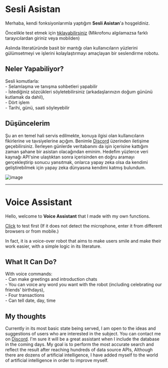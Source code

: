 # Sesli Asistan

Merhaba, kendi fonksiyonlarımla yaptığım <b>Sesli Asistan</b>'a hoşgeldiniz.

Öncelikle test etmek için <a href="http://arcworld.tr.ht/Sesli_Asistan/">tıklayabilirsiniz</a>
(Mikrofonu algılamazsa farklı tarayıcılardan giriniz veya mobilden)

Aslında literatüründe basit bir mantığı olan kullanıcıların yüzlerini gülümsetmeyi ve işlerini kolaylaştırmayı amaçlayan bir seslendirme robotu.

<h2>Neler Yapabiliyor?</h2>
Sesli komutlarla:<br>
- Selamlaşma ve tanışma sohbetleri yapabilir<br>
- İstediğiniz sözcükleri söyletebilirsiniz (arkadaşlarınızın doğum gününü kutlamak da dahil),<br>
- Dört işlem<br>
- Tarihi, günü, saati söyleyebilir<br>

<h2>Düşüncelerim</h2>
Şu an en temel hali servis edilmekte, konuya ilgisi olan kullanıcıların fikirlerine ve tavsiyelerine açığım. Benimle <a href="https://discordapp.com/users/507610032863576064">Discord</a> üzerinden iletişime geçebilirsiniz. İlerleyen günlerde veritabanını da işin içerisine kattığım zaman şahane bir asistan olacağından eminim. Hedefim yüzlerce veri kaynağı API'sine ulaştıktan sonra içerisinden en doğru aramayı gerçekleştirip sonucu yansıtmak, onlarca yapay zeka olsa da kendimi geliştirebilmek için yapay zeka dünyasına kendimi katmış bulundum.

![image](https://github.com/thearchilles/Sesli_Asistan/assets/77891732/e19fd42a-ea73-43a3-a535-b3d682a31d7d)

-----------------------

# Voice Assistant

Hello, welcome to <b>Voice Assistant</b> that I made with my own functions.

<a href="http://arcworld.tr.ht/Sesli_Asistan/">Click</a> to test first 
(If it does not detect the microphone, enter it from different browsers or from mobile.)

In fact, it is a voice-over robot that aims to make users smile and make their work easier, with a simple logic in its literature.

<h2>What It Can Do?</h2>
With voice commands:<br>
- Can make greetings and introduction chats<br>
- You can voice any word you want with the robot (including celebrating our friends' birthdays),<br>
- Four transactions<br>
- Can tell date, day, time<br>

<h2>My thoughts</h2>
Currently in its most basic state being served, I am open to the ideas and suggestions of users who are interested in the subject. You can contact me on <a href="https://discordapp.com/users/507610032863576064">Discord</a>. I'm sure it will be a great assistant when I include the database in the coming days. My goal is to perform the most accurate search and reflect the result after reaching hundreds of data source APIs, Although there are dozens of artificial intelligence, I have added myself to the world of artificial intelligence in order to improve myself.
